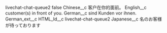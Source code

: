 <?xml version="1.0" encoding="UTF-8"?>
<CustomMetadata xmlns="http://soap.sforce.com/2006/04/metadata" xmlns:xsi="http://www.w3.org/2001/XMLSchema-instance" xmlns:xsd="http://www.w3.org/2001/XMLSchema">
    <label>livechat-chat-queue2</label>
    <protected>false</protected>
    <values>
        <field>Chinese__c</field>
        <value xsi:type="xsd:string">客户在你的面前。</value>
    </values>
    <values>
        <field>English__c</field>
        <value xsi:type="xsd:string">customer(s) in front of you.</value>
    </values>
    <values>
        <field>German__c</field>
        <value xsi:type="xsd:string">sind Kunden vor ihnen.</value>
    </values>
    <values>
        <field>German_ext__c</field>
        <value xsi:nil="true"/>
    </values>
    <values>
        <field>HTML_Id__c</field>
        <value xsi:type="xsd:string">livechat-chat-queue2</value>
    </values>
    <values>
        <field>Japanese__c</field>
        <value xsi:type="xsd:string">名のお客様が待っております</value>
    </values>
</CustomMetadata>
